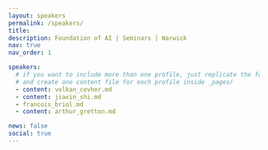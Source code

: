 ```yaml
---
layout: speakers
permalink: /speakers/
title:
description: Foundation of AI | Seminars | Warwick
nav: true
nav_order: 1

speakers:
  # if you want to include more than one profile, just replicate the following block
  # and create one content file for each profile inside _pages/
  - content: volkan_cevher.md
  - content: jiaxin_shi.md
  - francois_briol.md
  - content: arthur_gretton.md

news: false
social: true
---
```

